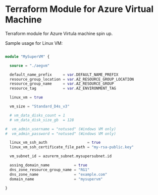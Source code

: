 # Terraform Module for Azure Virtual Machine
Terraform module for Azure Virtula machine spin up.

Sample usage for Linux VM:

```terraform

module "MySuperVM" {

  source = "./aegvm"

  default_name_prefix     = var.DEFAULT_NAME_PREFIX
  resource_group_location = var.AZ_RESOURCE_GROUP_LOCATION
  resource_group_name     = var.AZ_RESOURCE_GROUP
  resource_tag            = var.AZ_ENVIRONMENT_TAG

  linux_vm = true

  vm_size = "Standard_D4s_v3"

  # vm_data_disks_count = 1
  # vm_data_disk_size_gb  = 128

#  vm_admin_username = "notused" (Windows VM only)
#  vm_admin_password = "notused" (Windows VM only)

  linux_vm_ssh_auth                  = true
  linux_vm_ssh_certificate_file_path = "my-rsa-public.key"

  vm_subnet_id = azurerm_subnet.mysupersubnet.id

  assing_domain_name           = true
  dns_zone_resource_group_name = "RG1"
  dns_zone_name                = "example.com"
  domain_name                  = "mysupervm"

}

```

